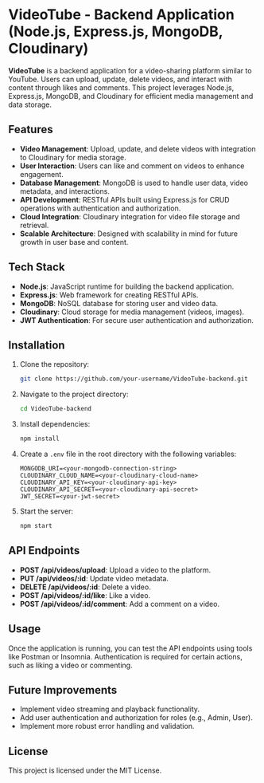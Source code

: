 # VideoTube - Backend Application (Node.js, Express.js, MongoDB, Cloudinary)

**VideoTube** is a backend application for a video-sharing platform similar to YouTube. Users can upload, update, delete videos, and interact with content through likes and comments. This project leverages Node.js, Express.js, MongoDB, and Cloudinary for efficient media management and data storage.

## Features

- **Video Management**: Upload, update, and delete videos with integration to Cloudinary for media storage.
- **User Interaction**: Users can like and comment on videos to enhance engagement.
- **Database Management**: MongoDB is used to handle user data, video metadata, and interactions.
- **API Development**: RESTful APIs built using Express.js for CRUD operations with authentication and authorization.
- **Cloud Integration**: Cloudinary integration for video file storage and retrieval.
- **Scalable Architecture**: Designed with scalability in mind for future growth in user base and content.

## Tech Stack

- **Node.js**: JavaScript runtime for building the backend application.
- **Express.js**: Web framework for creating RESTful APIs.
- **MongoDB**: NoSQL database for storing user and video data.
- **Cloudinary**: Cloud storage for media management (videos, images).
- **JWT Authentication**: For secure user authentication and authorization.

## Installation

1. Clone the repository:
    ```bash
    git clone https://github.com/your-username/VideoTube-backend.git
    ```

2. Navigate to the project directory:
    ```bash
    cd VideoTube-backend
    ```

3. Install dependencies:
    ```bash
    npm install
    ```

4. Create a `.env` file in the root directory with the following variables:
    ```
    MONGODB_URI=<your-mongodb-connection-string>
    CLOUDINARY_CLOUD_NAME=<your-cloudinary-cloud-name>
    CLOUDINARY_API_KEY=<your-cloudinary-api-key>
    CLOUDINARY_API_SECRET=<your-cloudinary-api-secret>
    JWT_SECRET=<your-jwt-secret>
    ```

5. Start the server:
    ```bash
    npm start
    ```

## API Endpoints

- **POST /api/videos/upload**: Upload a video to the platform.
- **PUT /api/videos/:id**: Update video metadata.
- **DELETE /api/videos/:id**: Delete a video.
- **POST /api/videos/:id/like**: Like a video.
- **POST /api/videos/:id/comment**: Add a comment on a video.

## Usage

Once the application is running, you can test the API endpoints using tools like Postman or Insomnia. Authentication is required for certain actions, such as liking a video or commenting.

## Future Improvements

- Implement video streaming and playback functionality.
- Add user authentication and authorization for roles (e.g., Admin, User).
- Implement more robust error handling and validation.

## License

This project is licensed under the MIT License.

